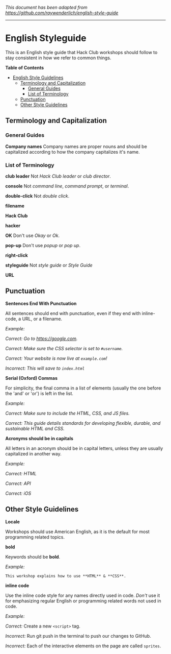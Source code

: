_This document has been adapted from
https://github.com/raywenderlich/english-style-guide_

-------------------------------------------------------------------------------

# English Styleguide

This is an English style guide that Hack Club workshops should follow to stay
consistent in how we refer to common things.

**Table of Contents**

- [English Style Guidelines](#english-styleguide)
  - [Terminology and Capitalization](#terminology-and-capitalization)
    - [General Guides](#general-guides)
    - [List of Terminology](#list-of-terminology)
  - [Punctuation](#punctuation)
  - [Other Style Guidelines](#other-style-guidelines)

## Terminology and Capitalization

### General Guides

**Company names** Company names are proper nouns and should be capitalized
according to how the company capitalizes it's name.

### List of Terminology

**club leader** Not _Hack Club leader_ or _club director_.

**console** Not _command line_, _command prompt_, or _terminal_.

**double-click** Not _double click_.

**filename**

**Hack Club**

**hacker**

**OK** Don't use _Okay_ or _Ok_.

**pop-up** Don't use _popup_ or _pop up_.

**right-click**

**styleguide** Not _style guide_ or _Style Guide_

**URL**

## Punctuation

**Sentences End With Punctuation**

All sentences should end with punctuation, even if they end with inline-code, a
URL, or a filename.

_Example:_

_Correct: Go to https://google.com._

_Correct: Make sure the CSS selector is set to `#username`._

_Correct: Your website is now live at `example.com`!_

_Incorrect: This will save to `index.html`_

**Serial (Oxford) Commas**

For simplicity, the final comma in a list of elements (usually the one before
the 'and' or 'or') is left in the list.

_Example:_

_Correct: Make sure to include the HTML, CSS, and JS files._

_Correct: This guide details standards for developing flexible, durable, and
sustainable HTML and CSS._

**Acronyms should be in capitals**

All letters in an acronym should be in capital letters, unless they are usually
capitalized in another way.

_Example:_

_Correct: HTML_

_Correct: API_

_Correct: iOS_

## Other Style Guidelines

**Locale**

Workshops should use American English, as it is the default for most programming
related topics.

**bold**

Keywords should be **bold**.

_Example:_

```
This workshop explains how to use **HTML** & **CSS**.
```

**inline code**

Use the inline code style for any names directly used in code. _Don't_ use it
for emphasizing regular English or programming related words not used in code.

_Example:_

_Correct:_ Create a new `<script>` tag.

_Incorrect:_ Run git push in the terminal to push our changes to GitHub.

_Incorrect:_ Each of the interactive elements on the page are called `sprites`.
